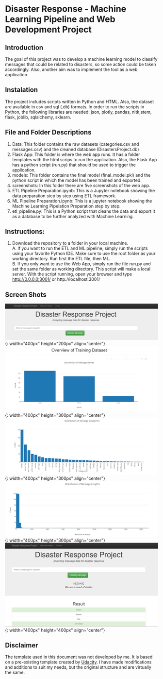 # Disaster Response - Machine Learning Pipeline and Web Development Project

## Introduction 
The goal of this project was to develop a machine learning model to classify messages that could be related to disasters, so some action could be taken accordingly. Also, another aim was to implement the tool as a web application.

## Instalation
The project includes scripts written in Python and HTML. Also, the dataset are available in csv and sql (.db) formats. In order to run the scripts in Python, the following libraries are needed: json, plotly, pandas, nltk,stem, flask, joblib, sqlalchemy, sklearn.

## File and Folder Descriptions

1. Data: This folder contains the raw datasets (categories.csv and messages.csv) and the cleaned database (DisastersProject.db)
2. Flask App: This folder is where the web app runs. It has a folder templates with the html scrips to run the application. Also, the Flask App has a python script (run.py) that should be used to trigger the application.
3. models: This folder contains the final model (final_model.pkl) and the python script in which the model has been trained and exported.
4. screenshots: In this folder there are five screenshots of the web app. 
5. ETL Pipeline Preparation.ipynb: This is a Jupyter notebook showing the data preparation step by step using ETL framework.
6. ML Pipeline Preparation.ipynb: This is a jupyter notebook showing the Machine Learning Pipelation Preparation step by step.
7. etl_pipeline.py: This is a Python script that cleans the data and export it as a database to be further analyzed with Machine Learning.

## Instructions:
1. Download the repository to a folder in your local machine.
    <br>A. If you want to run the ETL and ML pipeline, simply run the scripts using your favorite Python IDE. Make sure to use the root folder as your working directory. Run first the ETL file, then ML. 
    <br>B. If you only want to use the Web App, simply run the file run.py and set the same folder as working directory. This script will make a local server. With the script running, open your browser and type http://0.0.0.0:3001/ or http://localhost:3001/

## Screen Shots
![Fig_1](/screenshots/head_main_page.jpg){: width="400px" height="200px" align="center"}
![Fig_2](/screenshots/Bar_plot_amount_by_genres.jpg){: width="400px" height="300px" align="center"}
![Fig_3](/screenshots/bar_plot_amount_of_messages_by_categories.jpg){: width="400px" height="300px" align="center"}
![FIg_4](/screenshots/histogram_with_message_length.jpg){: width="400px" height="300px" align="center"}
![Fig_5](/screenshots/classification_example.jpg){: width="400px" height="400px" align="center"}

## Disclaimer
The template used in this document was not developed by me. It is based on a pre-existing template created by [Udacity](https://www.udacity.com/course/data-scientist-nanodegree--nd025). I have made modifications and additions to suit my needs, but the original structure and are virtually the same.






